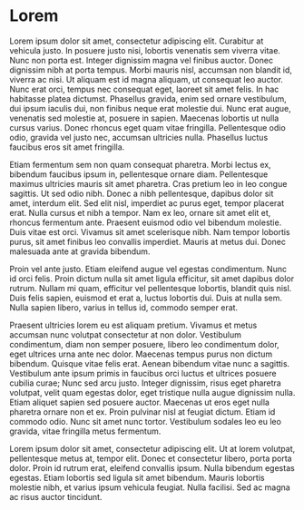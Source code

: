 # Lorem

Lorem ipsum dolor sit amet, consectetur adipiscing elit. Curabitur at vehicula justo. In posuere justo nisi, lobortis venenatis sem viverra vitae. Nunc non porta est. Integer dignissim magna vel finibus auctor. Donec dignissim nibh at porta tempus. Morbi mauris nisl, accumsan non blandit id, viverra ac nisi. Ut aliquam est id magna aliquam, ut consequat leo auctor. Nunc erat orci, tempus nec consequat eget, laoreet sit amet felis. In hac habitasse platea dictumst. Phasellus gravida, enim sed ornare vestibulum, dui ipsum iaculis dui, non finibus neque erat molestie dui. Nunc erat augue, venenatis sed molestie at, posuere in sapien. Maecenas lobortis ut nulla cursus varius. Donec rhoncus eget quam vitae fringilla. Pellentesque odio odio, gravida vel justo nec, accumsan ultricies nulla. Phasellus luctus faucibus eros sit amet fringilla.

Etiam fermentum sem non quam consequat pharetra. Morbi lectus ex, bibendum faucibus ipsum in, pellentesque ornare diam. Pellentesque maximus ultricies mauris sit amet pharetra. Cras pretium leo in leo congue sagittis. Ut sed odio nibh. Donec a nibh pellentesque, dapibus dolor sit amet, interdum elit. Sed elit nisl, imperdiet ac purus eget, tempor placerat erat. Nulla cursus et nibh a tempor. Nam ex leo, ornare sit amet elit et, rhoncus fermentum ante. Praesent euismod odio vel bibendum molestie. Duis vitae est orci. Vivamus sit amet scelerisque nibh. Nam tempor lobortis purus, sit amet finibus leo convallis imperdiet. Mauris at metus dui. Donec malesuada ante at gravida bibendum.

Proin vel ante justo. Etiam eleifend augue vel egestas condimentum. Nunc id orci felis. Proin dictum nulla sit amet ligula efficitur, sit amet dapibus dolor rutrum. Nullam mi quam, efficitur vel pellentesque lobortis, blandit quis nisl. Duis felis sapien, euismod et erat a, luctus lobortis dui. Duis at nulla sem. Nulla sapien libero, varius in tellus id, commodo semper erat.

Praesent ultricies lorem eu est aliquam pretium. Vivamus et metus accumsan nunc volutpat consectetur at non dolor. Vestibulum condimentum, diam non semper posuere, libero leo condimentum dolor, eget ultrices urna ante nec dolor. Maecenas tempus purus non dictum bibendum. Quisque vitae felis erat. Aenean bibendum vitae nunc a sagittis. Vestibulum ante ipsum primis in faucibus orci luctus et ultrices posuere cubilia curae; Nunc sed arcu justo. Integer dignissim, risus eget pharetra volutpat, velit quam egestas dolor, eget tristique nulla augue dignissim nulla. Etiam aliquet sapien sed posuere auctor. Maecenas ut eros eget nulla pharetra ornare non et ex. Proin pulvinar nisl at feugiat dictum. Etiam id commodo odio. Nunc sit amet nunc tortor. Vestibulum sodales leo eu leo gravida, vitae fringilla metus fermentum.

Lorem ipsum dolor sit amet, consectetur adipiscing elit. Ut at lorem volutpat, pellentesque metus at, tempor elit. Donec et consectetur libero, porta porta dolor. Proin id rutrum erat, eleifend convallis ipsum. Nulla bibendum egestas egestas. Etiam lobortis sed ligula sit amet bibendum. Mauris lobortis molestie nibh, et varius ipsum vehicula feugiat. Nulla facilisi. Sed ac magna ac risus auctor tincidunt. 